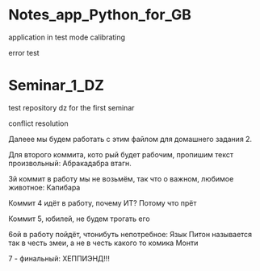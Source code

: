 # Notes_app_Python_for_GB
application in test mode
calibrating

error test

# Seminar_1_DZ
test repository
dz for the first seminar

conflict resolution

Далеее мы будем работать с этим файлом для домашнего задания 2.

Для второго коммита, кото рый будет рабочим, пропишим текст произвольный: Абракадабра втагн.

3й коммит в работу мы не возьмём, так что о важном, любимое животное: Капибара

Коммит 4 идёт в работу, почему ИТ? Потому что прёт

Коммит 5, юбилей, не будем трогать его

6ой в работу пойдёт, чтонибуть непотребное: Язык Питон называется так в честь змеи, а не в честь какого то комика Монти

7 - финальный: ХЕППИЭНД!!!
